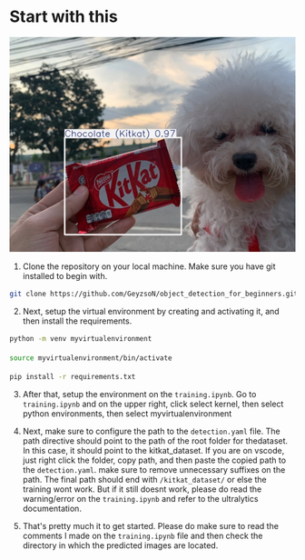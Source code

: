 # Start with this

![KitKat Dataset](banner.jpg)

1. Clone the repository on your local machine. Make sure you have git installed to begin with.
```bash
git clone https://github.com/GeyzsoN/object_detection_for_beginners.git
```

2. Next, setup the virtual environment by creating and activating it, and then install the requirements.
```bash
python -m venv myvirtualenvironment

source myvirtualenvironment/bin/activate

pip install -r requirements.txt
```

3. After that, setup the environment on the `training.ipynb`. Go to `training.ipynb` and on the upper right, click select kernel, then select python environments, then select myvirtualenvironment

4. Next, make sure to configure the path to the `detection.yaml` file. The path directive should point to the path of the root folder for thedataset. In this case, it should point to the kitkat_dataset. If you are on vscode, just right click the folder, copy path, and then paste the copied path to the `detection.yaml`. make sure to remove unnecessary suffixes on the path. The final path should end with `/kitkat_dataset/` or else the training wont work. But if it still doesnt work, please do read the warning/error on the `training.ipynb` and refer to the ultralytics documentation.

5. That's pretty much it to get started. Please do make sure to read the comments I made on the `training.ipynb` file and then check the directory in which the predicted images are located.
